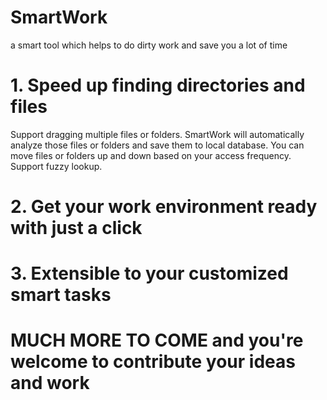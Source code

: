 # SmartWork
a smart tool which helps to do dirty work and save you a lot of time

# 1. Speed up finding directories and files
  Support dragging multiple files or folders. SmartWork will automatically analyze those files or folders and save them to local database.
  You can move files or folders up and down based on your access frequency.
  Support fuzzy lookup.
  
# 2. Get your work environment ready with just a click
# 3. Extensible to your customized smart tasks
# MUCH MORE TO COME and you're welcome to contribute your ideas and work

